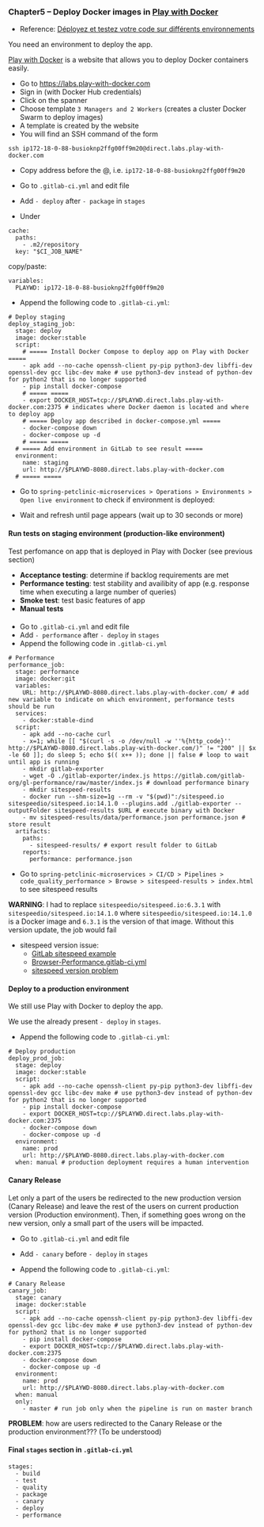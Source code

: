 ### Chapter5 – Deploy Docker images in [Play with Docker](https://labs.play-with-docker.com)

- Reference: [Déployez et testez votre code sur différents environnements](https://openclassrooms.com/fr/courses/2035736-mettez-en-place-lintegration-et-la-livraison-continues-avec-la-demarche-devops/6183137-deployez-et-testez-votre-code-sur-differents-environnements)

You need an environment to deploy the app.

[Play with Docker](https://labs.play-with-docker.com) is a website that allows you to deploy Docker containers easily.

- Go to https://labs.play-with-docker.com
- Sign in (with Docker Hub credentials)
- Click on the spanner
- Choose template `3 Managers and 2 Workers` (creates a cluster Docker Swarm to deploy images)
- A template is created by the website
- You will find an SSH command of the form

```
ssh ip172-18-0-88-busioknp2ffg00ff9m20@direct.labs.play-with-docker.com
```

- Copy address before the @, i.e. `ip172-18-0-88-busioknp2ffg00ff9m20`

- Go to `.gitlab-ci.yml` and edit file

- Add `- deploy` after `- package` in `stages`

- Under

```
cache:
  paths:
    - .m2/repository
  key: "$CI_JOB_NAME"
```

copy/paste:

```
variables:
  PLAYWD: ip172-18-0-88-busioknp2ffg00ff9m20
```

- Append the following code to `.gitlab-ci.yml`:

```
# Deploy staging
deploy_staging_job:
  stage: deploy
  image: docker:stable
  script:
    # ===== Install Docker Compose to deploy app on Play with Docker =====
    - apk add --no-cache openssh-client py-pip python3-dev libffi-dev openssl-dev gcc libc-dev make # use python3-dev instead of python-dev for python2 that is no longer supported
    - pip install docker-compose
    # ===== =====
    - export DOCKER_HOST=tcp://$PLAYWD.direct.labs.play-with-docker.com:2375 # indicates where Docker daemon is located and where to deploy app
    # ===== Deploy app described in docker-compose.yml =====
    - docker-compose down
    - docker-compose up -d
    # ===== =====
  # ===== Add environment in GitLab to see result =====
  environment:
    name: staging
    url: http://$PLAYWD-8080.direct.labs.play-with-docker.com
  # ===== =====
```

- Go to `spring-petclinic-microservices > Operations > Environments > Open live environment` to check if environment is deployed:

- Wait and refresh until page appears (wait up to 30 seconds or more)

#### Run tests on staging environment (production-like environment)

Test perfomance on app that is deployed in Play with Docker (see previous section)

- **Acceptance testing**: determine if backlog requirements are met
- **Performance testing**: test stability and availibity of app (e.g. response time when executing a large number of queries)
- **Smoke test**: test basic features of app
- **Manual tests**

####

- Go to `.gitlab-ci.yml` and edit file
- Add `- performance` after `- deploy` in `stages`
- Append the following code in `.gitlab-ci.yml`

```
# Performance
performance_job:
  stage: performance
  image: docker:git
  variables:
    URL: http://$PLAYWD-8080.direct.labs.play-with-docker.com/ # add new variable to indicate on which environment, performance tests should be run
  services:
    - docker:stable-dind
  script:
    - apk add --no-cache curl
    - x=1; while [[ "$(curl -s -o /dev/null -w ''%{http_code}'' http://$PLAYWD-8080.direct.labs.play-with-docker.com/)" != "200" || $x -le 60 ]]; do sleep 5; echo $(( x++ )); done || false # loop to wait until app is running
    - mkdir gitlab-exporter
    - wget -O ./gitlab-exporter/index.js https://gitlab.com/gitlab-org/gl-performance/raw/master/index.js # download performance binary
    - mkdir sitespeed-results
    - docker run --shm-size=1g --rm -v "$(pwd)":/sitespeed.io sitespeedio/sitespeed.io:14.1.0 --plugins.add ./gitlab-exporter --outputFolder sitespeed-results $URL # execute binary with Docker
    - mv sitespeed-results/data/performance.json performance.json # store result
  artifacts:
    paths:
      - sitespeed-results/ # export result folder to GitLab
    reports:
      performance: performance.json
```

- Go to `spring-petclinic-microservices > CI/CD > Pipelines > code_quality_performance > Browse > sitespeed-results > index.html` to see sitespeed results

**WARNING**: I had to replace `sitespeedio/sitespeed.io:6.3.1` with `sitespeedio/sitespeed.io:14.1.0` where `sitespeedio/sitespeed.io:14.1.0` is a Docker image and `6.3.1` is the version of that image. Without this version update, the job would fail

- sitespeed version issue:
  - [GitLab sitespeed example](https://repository.prace-ri.eu/git/help/user/project/merge_requests/browser_performance_testing.md)
  - [Browser-Performance.gitlab-ci.yml](https://gitlab.com/gitlab-org/gitlab/blob/master/lib/gitlab/ci/templates/Verify/Browser-Performance.gitlab-ci.yml)
  - [sitespeed version problem](https://gitlab.com/gitlab-org/gitlab/-/issues/251083)

#### Deploy to a production environment

We still use Play with Docker to deploy the app.

We use the already present `- deploy` in `stages`.

- Append the following code to `.gitlab-ci.yml`:

```
# Deploy production
deploy_prod_job:
  stage: deploy
  image: docker:stable
  script:
    - apk add --no-cache openssh-client py-pip python3-dev libffi-dev openssl-dev gcc libc-dev make # use python3-dev instead of python-dev for python2 that is no longer supported
    - pip install docker-compose
    - export DOCKER_HOST=tcp://$PLAYWD.direct.labs.play-with-docker.com:2375
    - docker-compose down
    - docker-compose up -d
  environment:
    name: prod
    url: http://$PLAYWD-8080.direct.labs.play-with-docker.com
  when: manual # production deployment requires a human intervention
```

#### Canary Release

Let only a part of the users be redirected to the new production version (Canary Release) and leave the rest of the users on current production version (Production environment). Then, if something goes wrong on the new version, only a small part of the users will be impacted.

- Go to `.gitlab-ci.yml` and edit file

- Add `- canary` before `- deploy` in `stages`

- Append the following code to `.gitlab-ci.yml`:

```
# Canary Release
canary_job:
  stage: canary
  image: docker:stable
  script:
    - apk add --no-cache openssh-client py-pip python3-dev libffi-dev openssl-dev gcc libc-dev make # use python3-dev instead of python-dev for python2 that is no longer supported
    - pip install docker-compose
    - export DOCKER_HOST=tcp://$PLAYWD.direct.labs.play-with-docker.com:2375
    - docker-compose down
    - docker-compose up -d
  environment:
    name: prod
    url: http://$PLAYWD-8080.direct.labs.play-with-docker.com
  when: manual
  only:
    - master # run job only when the pipeline is run on master branch
```

**PROBLEM**: how are users redirected to the Canary Release or the production environment??? (To be understood)

#### Final `stages` section in `.gitlab-ci.yml`

```
stages:
  - build
  - test
  - quality
  - package
  - canary
  - deploy
  - performance
```

